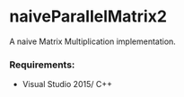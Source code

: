 # naiveParallelMatrix2
A naive Matrix Multiplication implementation.


### Requirements:

* Visual Studio 2015/ C++

